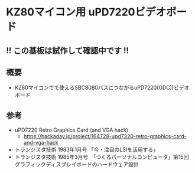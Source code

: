 # KZ80マイコン用 uPD7220ビデオボード

## !! この基板は試作して確認中です !!

## 概要

* KZ80マイコンでで使えるSBC8080バスにつながるuPD7220(GDC))ビデオボード

## 参考

* uPD7220 Retro Graphics Card (and VGA hack)
  * https://hackaday.io/project/164728-upd7220-retro-graphics-card-and-vga-hack
* トランジスタ技術 1983年1月号 「今・注目のLSIを活用する」
* トランジスタ技術 1985年3月号　「つくるパーソナルコンピュータ」第15回グラフィックディスプレイボードのハードウェア設計

